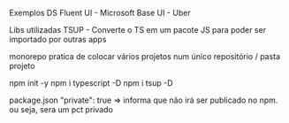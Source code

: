 

Exemplos DS
Fluent UI - Microsoft
Base UI - Uber

Libs utilizadas
TSUP - Converte o TS em um pacote JS para poder ser importado por outras apps

monorepo
pratica de colocar vários projetos num único repositório / pasta projeto

npm init -y
npm i typescript -D
npm i tsup -D


package.json 
"private": true => informa que não irá ser publicado no npm. ou seja, sera um pct privado

